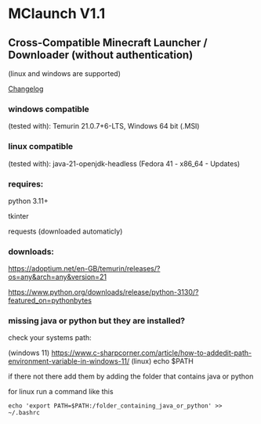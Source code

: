 # MClaunch V1.1
## Cross-Compatible Minecraft Launcher / Downloader (without authentication)
(linux and windows are supported)

[Changelog](https://pastebin.com/KMnAiFyT)

### windows compatible 
(tested with): Temurin 21.0.7+6-LTS, Windows 64 bit (.MSI)

### linux compatible 
(tested with): java-21-openjdk-headless (Fedora 41 - x86_64 - Updates)

### requires:
python 3.11+

tkinter

requests (downloaded automaticly)

### downloads:

https://adoptium.net/en-GB/temurin/releases/?os=any&arch=any&version=21

https://www.python.org/downloads/release/python-3130/?featured_on=pythonbytes

### missing java or python but they are installed?
check your systems path: 

(windows 11) https://www.c-sharpcorner.com/article/how-to-addedit-path-environment-variable-in-windows-11/
(linux) echo $PATH

if there not there add them by adding the folder that contains java or python

for linux run a command like this
```
echo 'export PATH=$PATH:/folder_containing_java_or_python' >> ~/.bashrc
```
